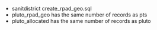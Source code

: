 + sanitdistrict create_rpad_geo.sql
+ pluto_rpad_geo has the same number of records as pts
+ pluto_allocated has the same number of records as pluto
